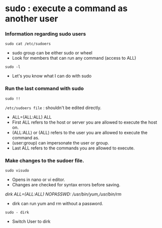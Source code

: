 # sudo : execute a command as another user

### Information regarding sudo users
`sudo cat /etc/sudoers`
- sudo group can be either sudo or wheel
- Look for members that can run any command (access to ALL)

`sudo -l`
- Let's you know what I can do with sudo

### Run the last command with sudo
`sudo !!`

`/etc/sudoers file` : shouldn't be edited directly.
- ALL=(ALL:ALL) ALL
- First ALL refers to the host or server you are allowed to execute the host on.
- (ALL:ALL) or (ALL) refers to the user you are allowed to execute the command as.
- (user:group) can impersonate the user or group.
- Last ALL refers to the commands you are allowed to execute.

### Make changes to the sudoer file.
`sudo visudo`
- Opens in nano or vi editor.
- Changes are checked for syntax errors before saving.

*dirk    ALL=(ALL:ALL)   NOPASSWD: /usr/bin/yum,/usr/bin/rm*
- dirk can run yum and rm without a password.

`sudo - dirk`
- Switch User to dirk
